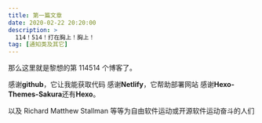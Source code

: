 ```yaml
---
title: 第一篇文章
date: 2020-02-22 20:20:00
description: >
  114！514！打在胸上！胸上！
tag: [通知类及其它]
---
```


那么这里就是黎想的第 114514 个博客了。

感谢**github**，它让我能获取代码
感谢**Netlify**，它帮助部署网站
感谢**Hexo-Themes-Sakura**还有**Hexo**。

以及 Richard Matthew Stallman 等等为自由软件运动或开源软件运动奋斗的人们
